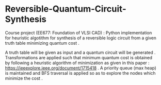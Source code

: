 # Reversible-Quantum-Circuit-Synthesis

Course project (EE677: Foundation of VLSI CAD) : Python implementation for heuristic algotithm for synthesis of a reversible logic circuit from a given truth table minimizing quantum cost .

A truth table will be given as input and a quantum circuit will be generated . Transformations are applied such that minimum quantum cost is obtained by following a heuristic algorithm of minimization as given in this paper : https://ieeexplore.ieee.org/document/1715418 . A priority queue (max heap) is maintained and BFS traversal is applied so as to explore the nodes which minimize the cost .
